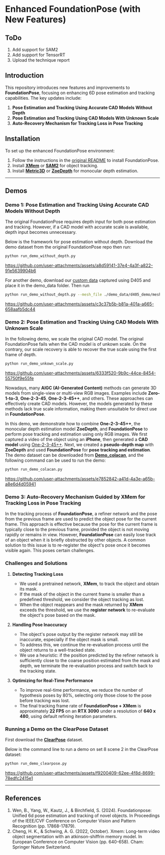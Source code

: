 # Enhanced FoundationPose (with New Features)

## ToDo

1. Add support for SAM2
2. Add support for TensorRT
3. Upload the technique report

## Introduction

This repository introduces new features and improvements to **FoundationPose**, focusing on enhancing 6D pose estimation and tracking capabilities. The key updates include:

1. **Pose Estimation and Tracking Using Accurate CAD Models Without Depth**
2. **Pose Estimation and Tracking Using CAD Models With Unknown Scale**
3. **Auto-Recovery Mechanism for Tracking Loss in Pose Tracking**


## Installation

To set up the enhanced FoundationPose environment:

1. Follow the instructions in the [original README](./readme_original.md) to install FoundationPose.
2. Install **[XMem](https://github.com/hkchengrex/XMem)** or **[SAM2](https://github.com/Gy920/segment-anything-2-real-time.git)** for object tracking.
3. Install **[Metric3D](https://github.com/YvanYin/Metric3D)** or **[ZoeDepth](https://github.com/isl-org/ZoeDepth)** for monocular depth estimation.

---

## Demos

### Demo 1: Pose Estimation and Tracking Using Accurate CAD Models Without Depth

The original FoundationPose requires depth input for both pose estimation and tracking. However, if a CAD model with accurate scale is available, depth input becomes unnecessary.

Below is the framework for pose estimation without depth. Download the demo dataset from the original FoundationPose repo then run:

```bash
python run_demo_without_depth.py
```

https://github.com/user-attachments/assets/a8d59141-37e4-4a3f-a822-91e5639904b6

For another demo, download our [custom data](https://drive.google.com/file/d/1RxnoS9QNRRYxJCyXAFPdeTd3UOKXMFAT/view?usp=sharing) captured using D405  and place it in the demo_data folder. Then run
```bash
python run_demo_without_depth.py --mesh_file ./demo_data/d405_demo/mesh/model.obj --test_scene_dir ./demo_data/d405_demo/

```




https://github.com/user-attachments/assets/c3c37b5b-b81a-401a-a665-658aafb5dc44




### Demo 2: Pose Estimation and Tracking Using CAD Models With Unknown Scale

In the following demo, we scale the original CAD model. The original FoundationPose fails when the CAD model is of unkown scale. On the contrary, our scale recovery is able to recover the true scale using the first frame of depth. 

```bash
python run_demo_unkown_scale.py
```
https://github.com/user-attachments/assets/6333f520-9b9c-44ce-8454-55750f9e55fe

Nowadays, many **AIGC (AI-Generated Content)** methods can generate 3D models from single-view or multi-view RGB images. Examples include **Zero-1-to-3**, **One-2-3-45**, **One-2-3-45++**, and others. These approaches can effectively create CAD models. However, the models generated by these methods lack true scale information, making them unsuitable for direct use in **FoundationPose**.

In this demo, we demonstrate how to combine **One-2-3-45++**, the monocular depth estimation model **ZoeDepth**, and **FoundationPose** to perform pose tracking and estimation using only RGB images. We first captured a video of the object using an **iPhone**, then generated a **CAD model** using [One-2-3-45++](https://www.sudo.ai). Next, we created a **pseudo-depth map** with **ZoeDepth** and used **FoundationPose** for **pose tracking and estimation**. The demo dataset can be downloaded from **[Demo_colacan]()**, and the following command can be used to run the demo:


```bash
python run_demo_colacan.py
```


https://github.com/user-attachments/assets/e7852842-a41d-4a3e-a65b-a8e6d4d05941


### Demo 3: Auto-Recovery Mechanism Guided by XMem for Tracking Loss in Pose Tracking

In the tracking process of **FoundationPose**, a refiner network and the pose from the previous frame are used to predict the object pose for the current frame. This approach is effective because the pose for the current frame is typically close to the previous frame, provided the object is not moving rapidly or remains in view. However, **FoundationPose** can easily lose track of an object when it is briefly obstructed by other objects. A common solution to this issue is to re-register the object's pose once it becomes visible again. This poses certain challenges.

### Challenges and Solutions

1. **Detecting Tracking Loss**
   - We used a pretrained network, **XMem**, to track the object and obtain its mask. 
   - If the mask of the object in the current frame is smaller than a predefined threshold, we consider the object tracking as lost. 
   - When the object reappears and the mask returned by **XMem** exceeds the threshold, we use the **register network** to re-evaluate the object's pose based on the mask.

2. **Handling Pose Inaccuracy**
   - The object's pose output by the register network may still be inaccurate, especially if the object mask is small. 
   - To address this, we continue the re-evaluation process until the object returns to a well-tracked state. 
   - We use a heuristic: if the position predicted by the refiner network is sufficiently close to the coarse position estimated from the mask and depth, we terminate the re-evaluation process and switch back to the tracking state.

3. **Optimizing for Real-Time Performance**
   - To improve real-time performance, we reduce the number of hypothesis poses by 80%, selecting only those close to the pose before tracking was lost.
   - The final tracking frame rate of **FoundationPose + XMem** is approximately **22 FPS** on an **RTX 3090** under a resolution of **640 x 480**, using default refining iteration parameters.

### Running a Demo on the ClearPose Dataset
First download the **[ClearPose](https://github.com/opipari/ClearPose)** dataset.
 
Below is the command line to run a demo on set 8 scene 2 in the ClearPose dataset:
```bash
python run_demo_clearpose.py
```




https://github.com/user-attachments/assets/f9200409-62ee-4f8d-8699-78edfc2415e1





---

## References
1. Wen, B., Yang, W., Kautz, J., & Birchfield, S. (2024). Foundationpose: Unified 6d pose estimation and tracking of novel objects. In Proceedings of the IEEE/CVF Conference on Computer Vision and Pattern Recognition (pp. 17868-17879).
2. Cheng, H. K., & Schwing, A. G. (2022, October). Xmem: Long-term video object segmentation with an atkinson-shiffrin memory model. In European Conference on Computer Vision (pp. 640-658). Cham: Springer Nature Switzerland.
   
